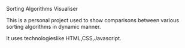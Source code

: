Sorting Algorithms Visualiser

This is a personal project used to show comparisons between various sorting algorithms in dynamic manner.

It uses technologieslike HTML,CSS,Javascript.
